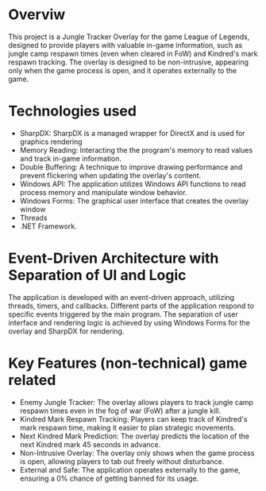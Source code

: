 # Overviw
This project is a Jungle Tracker Overlay for the game League of Legends, designed to provide players with valuable in-game information, such as jungle camp respawn times (even when cleared in FoW) and Kindred's mark respawn tracking. 
The overlay is designed to be non-intrusive, appearing only when the game process is open, and it operates externally to the game.

# Technologies used
* SharpDX: SharpDX is a managed wrapper for DirectX and is used for graphics rendering
* Memory Reading: Interacting the the program's memory to read values and track in-game information.
* Double Buffering: A technique to improve drawing performance and prevent flickering when updating the overlay's content.
* Windows API: The application utilizes Windows API functions to read process memory and manipulate window behavior.
* Windows Forms: The graphical user interface that creates the overlay window
* Threads
* .NET Framework.



# Event-Driven Architecture with Separation of UI and Logic
The application is developed with an event-driven approach, utilizing threads, timers, and callbacks. Different parts of the application respond to specific events triggered by the main program. 
The separation of user interface and rendering logic is achieved by using Windows Forms for the overlay and SharpDX for rendering.

# Key Features (non-technical) game related
* Enemy Jungle Tracker: The overlay allows players to track jungle camp respawn times even in the fog of war (FoW) after a jungle kill.
* Kindred Mark Respawn Tracking: Players can keep track of Kindred's mark respawn time, making it easier to plan strategic movements.
* Next Kindred Mark Prediction: The overlay predicts the location of the next Kindred mark 45 seconds in advance.
* Non-Intrusive Overlay: The overlay only shows when the game process is open, allowing players to tab out freely without disturbance.
* External and Safe: The application operates externally to the game, ensuring a 0% chance of getting banned for its usage.
